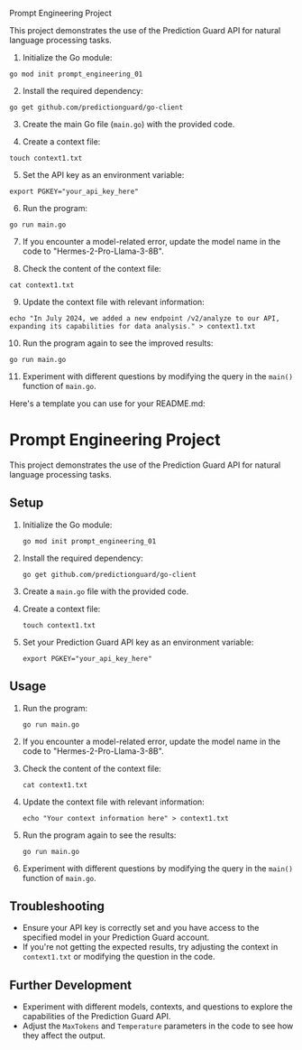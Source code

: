 Prompt Engineering Project

This project demonstrates the use of the Prediction Guard API for natural language processing tasks.

1. Initialize the Go module:
```
go mod init prompt_engineering_01
```

2. Install the required dependency:
```
go get github.com/predictionguard/go-client
```

3. Create the main Go file (`main.go`) with the provided code.

4. Create a context file:
```
touch context1.txt
```

5. Set the API key as an environment variable:
```
export PGKEY="your_api_key_here"
```

6. Run the program:
```
go run main.go
```

7. If you encounter a model-related error, update the model name in the code to "Hermes-2-Pro-Llama-3-8B".

8. Check the content of the context file:
```
cat context1.txt
```

9. Update the context file with relevant information:
```
echo "In July 2024, we added a new endpoint /v2/analyze to our API, expanding its capabilities for data analysis." > context1.txt
```

10. Run the program again to see the improved results:
```
go run main.go
```

11. Experiment with different questions by modifying the query in the `main()` function of `main.go`.

Here's a template you can use for your README.md:





# Prompt Engineering Project

This project demonstrates the use of the Prediction Guard API for natural language processing tasks.

## Setup

1. Initialize the Go module:
   ```
   go mod init prompt_engineering_01
   ```

2. Install the required dependency:
   ```
   go get github.com/predictionguard/go-client
   ```

3. Create a `main.go` file with the provided code.

4. Create a context file:
   ```
   touch context1.txt
   ```

5. Set your Prediction Guard API key as an environment variable:
   ```
   export PGKEY="your_api_key_here"
   ```

## Usage

1. Run the program:
   ```
   go run main.go
   ```

2. If you encounter a model-related error, update the model name in the code to "Hermes-2-Pro-Llama-3-8B".

3. Check the content of the context file:
   ```
   cat context1.txt
   ```

4. Update the context file with relevant information:
   ```
   echo "Your context information here" > context1.txt
   ```

5. Run the program again to see the results:
   ```
   go run main.go
   ```

6. Experiment with different questions by modifying the query in the `main()` function of `main.go`.

## Troubleshooting

- Ensure your API key is correctly set and you have access to the specified model in your Prediction Guard account.
- If you're not getting the expected results, try adjusting the context in `context1.txt` or modifying the question in the code.

## Further Development

- Experiment with different models, contexts, and questions to explore the capabilities of the Prediction Guard API.
- Adjust the `MaxTokens` and `Temperature` parameters in the code to see how they affect the output.
